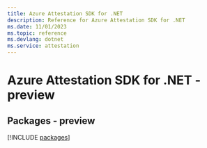 ```yaml
---
title: Azure Attestation SDK for .NET
description: Reference for Azure Attestation SDK for .NET
ms.date: 11/01/2023
ms.topic: reference
ms.devlang: dotnet
ms.service: attestation
---
```

# Azure Attestation SDK for .NET - preview
## Packages - preview
[!INCLUDE [packages](attestation-index.md)]